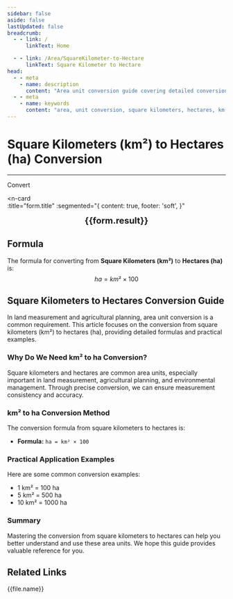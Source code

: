```yaml
---
sidebar: false
aside: false
lastUpdated: false
breadcrumb:
  - - link: /
      linkText: Home

  - - link: /Area/SquareKilometer-to-Hectare
      linkText: Square Kilometer to Hectare
head:
  - - meta
    - name: description
      content: "Area unit conversion guide covering detailed conversion formulas and explanations from square kilometers (km²) to hectares (ha)."
  - - meta
    - name: keywords
      content: "area, unit conversion, square kilometers, hectares, km², ha, square kilometers to hectares, area conversion guide, square kilometers to hectare conversion, km² to ha conversion, square kilometers to hectares, kilometer square to hectares, square kilometers hectares converter, km² to hectares, square kilometers convert hectares, kilometer square to hectares, square kilometers to hectares conversion, km² hectares conversion, square kilometers hectares calculation, kilometer square hectares conversion, square kilometers convert hectares, km² to hectares, square kilometers hectares converter, kilometer square to hectares conversion, square kilometers hectares conversion formula, km² convert hectares, square kilometers to hectares calculation, kilometer square convert hectares, square kilometers hectares conversion table, km² hectares conversion, square kilometers to hectares calculation, kilometer square hectares conversion, square kilometers to hectares conversion tool, km² to hectares conversion, square kilometers hectares unit conversion, area conversion"
---
```

# Square Kilometers (km²) to Hectares (ha) Conversion
---
<script setup>
import { onMounted, reactive, inject, ref } from 'vue'
import { NButton, NForm, NFormItem, NInput, NInputNumber, NSelect, NCard, useMessage,NGrid ,NGi } from 'naive-ui'
import { defineClientComponent } from 'vitepress'
import { Area } from '../files';
const seoKey = [
  'square kilometers to hectares conversion',
  'km² to ha conversion',
  'square kilometers to hectares',
  'kilometer square to hectares',
  'square kilometers hectares converter',
  'km² to hectares',
  'square kilometers convert hectares',
  'kilometer square to hectares',
  'square kilometers to hectares conversion',
  'km² hectares conversion',
  'square kilometers hectares calculation',
  'kilometer square hectares conversion',
  'square kilometers convert hectares',
  'km² to hectares',
  'square kilometers hectares converter',
  'kilometer square to hectares conversion',
  'square kilometers hectares conversion formula',
  'km² convert hectares',
  'square kilometers to hectares calculation',
  'kilometer square convert hectares',
  'square kilometers hectares conversion table',
  'km² hectares conversion',
  'square kilometers to hectares calculation',
  'kilometer square hectares conversion',
  'square kilometers to hectares conversion tool',
  'km² to hectares conversion',
  'square kilometers hectares unit conversion',
  'area conversion'
]
const convert = inject('convert')

const form = reactive({
  number: null,
  result: '',
  title: 'Square Kilometers (km²) to Hectares (ha) Conversion',
})

const convertHandler = () => {
  if (form.number !== null && !isNaN(form.number)) {
    const convertedValue = parseFloat(form.number) * 100
    form.result = `${form.number}km² = ${convertedValue.toFixed(2)}ha`
  } else {
    form.result = 'Please enter a valid number.'
  }
}
</script>

<n-form size="large" :model="form">
  <n-form-item label="Square Kilometers (km²)">
    <n-input-number v-model:value="form.number" placeholder="Enter square kilometers" style="width: 100%" />
  </n-form-item>
  <n-form-item>
    <n-button type="info" @click="convertHandler" block>Convert</n-button>
  </n-form-item>
</n-form>

<n-card  
  :title="form.title"
  :segmented="{
    content: true,
    footer: 'soft',
  }"
>
  <div  style="text-align:center;font-size:20px;">
    <strong>{{form.result}}</strong>
  </div>
    <template #footer>
    <div>
      <span v-for="item of seoKey">{{item}}, </span>
    </div>
  </template>
</n-card>

## Formula

The formula for converting from **Square Kilometers (km²)** to **Hectares (ha)** is:
$$ ha = km² \times 100 $$

## Square Kilometers to Hectares Conversion Guide

In land measurement and agricultural planning, area unit conversion is a common requirement. This article focuses on the conversion from square kilometers (km²) to hectares (ha), providing detailed formulas and practical examples.

### Why Do We Need km² to ha Conversion?

Square kilometers and hectares are common area units, especially important in land measurement, agricultural planning, and environmental management. Through precise conversion, we can ensure measurement consistency and accuracy.

### km² to ha Conversion Method

The conversion formula from square kilometers to hectares is:

- **Formula:** `ha = km² × 100`

### Practical Application Examples

Here are some common conversion examples:

- 1 km² = 100 ha
- 5 km² = 500 ha
- 10 km² = 1000 ha

### Summary

Mastering the conversion from square kilometers to hectares can help you better understand and use these area units. We hope this guide provides valuable reference for you.

## Related Links
<n-grid x-gap="12" :cols="2">
  <n-gi v-for="(file, index) in Area" :key="index">
    <n-button
      text
      tag="a"
      :href="file.path"
      type="info"
    >
      {{file.name}}
    </n-button>
  </n-gi>
</n-grid>